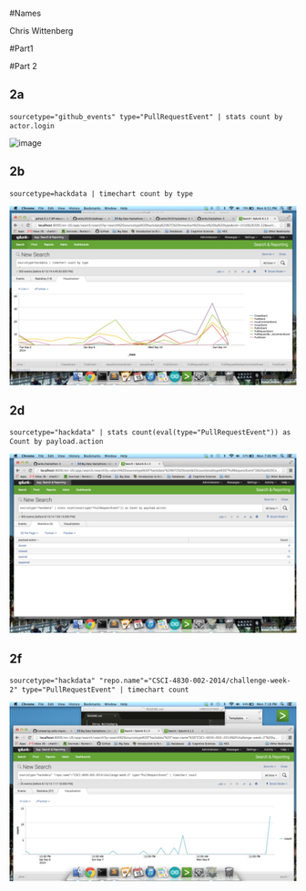 #Names 

Chris Wittenberg		

#Part1

#Part 2

## 2a

 ```
 sourcetype="github_events" type="PullRequestEvent" | stats count by actor.login
 ```

![image](https://www.dropbox.com/s/fc9skwzrcg9lv9k/Screenshot%202014-09-15%2018.49.40.png?dl=1)

 
 ## 2b
 
 ```
 sourcetype=hackdata | timechart count by type
 ```
 ![image](2b.png?raw=true)


## 2d
 
 ```
sourcetype="hackdata" | stats count(eval(type="PullRequestEvent")) as Count by payload.action
 ```
 ![image](2d.png?raw=true)

 ## 2f
 
 ```
sourcetype="hackdata" "repo.name"="CSCI-4830-002-2014/challenge-week-2" type="PullRequestEvent" | timechart count
 ```
 ![image](2f.png?raw=true)
